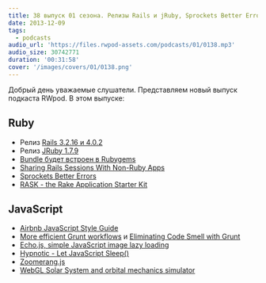 ```yaml
---
title: 38 выпуск 01 сезона. Релизы Rails и jRuby, Sprockets Better Errors, Airbnb JavaScript Style Guide и прочее
date: 2013-12-09
tags:
  - podcasts
audio_url: 'https://files.rwpod-assets.com/podcasts/01/0138.mp3'
audio_size: 30742771
duration: '00:31:58'
cover: '/images/covers/01/0138.png'
---
```


Добрый день уважаемые слушатели. Представляем новый выпуск подкаста RWpod. В этом выпуске:

## Ruby

- Релиз [Rails 3.2.16 и 4.0.2](http://weblog.rubyonrails.org/2013/12/3/Rails_3_2_16_and_4_0_2_have_been_released/)
- Релиз [JRuby 1.7.9](http://jruby.org/2013/12/06/jruby-1-7-9.html)
- [Bundle будет встроен в Rubygems](https://github.com/jruby/jruby/issues/1146#issuecomment-29714318)
- [Sharing Rails Sessions With Non-Ruby Apps](http://matt.aimonetti.net/posts/2013/11/30/sharing-rails-sessions-with-non-ruby-apps/)
- [Sprockets Better Errors](https://github.com/schneems/sprockets_better_errors)
- [RASK - the Rake Application Starter Kit](https://github.com/bokmann/RASK)

## JavaScript

- [Airbnb JavaScript Style Guide](https://github.com/airbnb/javascript)
- [More efficient Grunt workflows](http://martineau.tv/blog/2013/12/more-efficient-grunt-workflows/) и [Eliminating Code Smell with Grunt](http://flippinawesome.org/2013/12/02/eliminating-code-smell-with-grunt/)
- [Echo.js, simple JavaScript image lazy loading](http://toddmotto.com/echo-js-simple-javascript-image-lazy-loading/)
- [Hypnotic - Let JavaScript Sleep()](http://coolwanglu.github.io/hypnotic/web/demo.html)
- [Zoomerang.js](http://yyx990803.github.io/zoomerang/)
- [WebGL Solar System and orbital mechanics simulator](http://mgvez.github.io/jsorrery/)
